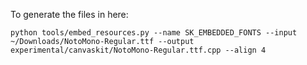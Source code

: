 To generate the files in here:

    python tools/embed_resources.py --name SK_EMBEDDED_FONTS --input ~/Downloads/NotoMono-Regular.ttf --output experimental/canvaskit/NotoMono-Regular.ttf.cpp --align 4